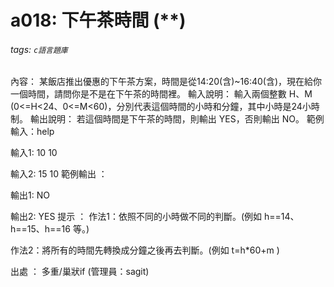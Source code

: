 # a018: 下午茶時間 (**)
###### tags: `c語言題庫`
內容：
某飯店推出優惠的下午茶方案，時間是從14:20(含)~16:40(含)，現在給你一個時間，請問你是不是在下午茶的時間裡。
輸入說明：
輸入兩個整數 H、M (0<=H<24、0<=M<60)，分別代表這個時間的小時和分鐘，其中小時是24小時制。
輸出說明：
若這個時間是下午茶的時間，則輸出 YES，否則輸出 NO。
範例輸入：help

輸入1:
10 10

輸入2:
15 10
範例輸出 ：

輸出1:
NO

輸出2:
YES
提示 ：
作法1：依照不同的小時做不同的判斷。(例如 h==14、h==15、h==16 等。)

作法2：將所有的時間先轉換成分鐘之後再去判斷。(例如 t=h*60+m )

出處 ：
多重/巢狀if (管理員：sagit)